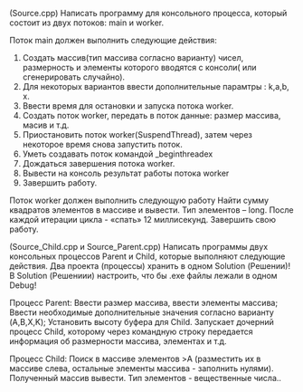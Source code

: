 (Source.cpp) 
Написать программу для консольного процесса, который состоит из двух потоков: main и worker.

Поток main должен выполнить следующие действия:
1. Создать массив(тип массива согласно варианту) чисел, размерность и элементы которого вводятся с
консоли( или сгенерировать случайно).
2. Для некоторых вариантов ввести дополнительные парамтры : k,a,b, х.
3. Ввести время для остановки и запуска потока worker.
4. Создать поток worker, передать в поток данные: размер маcсива, масив и т.д.
5. Приостановить поток worker(SuspendThread), затем через некоторое время снова запустить поток.
6. Уметь создавать поток командой _beginthreadex
7. Дождаться завершения потока worker.
8. Вывести на консоль результат работы потока worker
9. Завершить работу.
 
Поток worker должен выполнить следующую работу
Найти сумму квадратов элементов в массиве и вывести. Тип элементов – long. После каждой итерации цикла -
«спать» 12 миллисекунд. Завершить свою работу.

(Source_Child.cpp и Source_Parent.cpp) 
Написать программы двух консольных процессов Parent и Child, которые выполняют следующие действия.
Два проекта (процессы) хранить в одном Solution (Решении)!
В Solution (Решениии) настроить, что бы .exe файлы лежали в одном Debug!

Процесс Parent: 
Ввести размер массива, ввести элементы массива;
Ввести необходимые дополнительные значения согласно варианту (A,B,X,K);
Установить высоту буфера для Сhild.
Запускает дочерний процесс Child, которому через командную строку передается информация об
размерности массива, элементах и т.д. 

Процесс Child:
Поиск в массиве элементов >A (разместить их в массиве слева, остальные элементы массива -
заполнить нулями). Полученный массив вывести. Тип элементов - вещественные числа..
